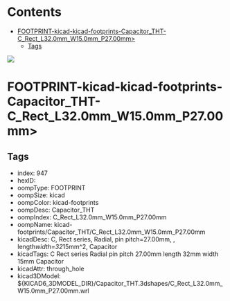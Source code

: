 



Contents
========

* [FOOTPRINT-kicad-kicad-footprints-Capacitor_THT-C_Rect_L32.0mm_W15.0mm_P27.00mm>](#footprint-kicad-kicad-footprints-capacitor_tht-c_rect_l320mm_w150mm_p2700mm)
	* [Tags](#tags)
  
![][im]
# FOOTPRINT-kicad-kicad-footprints-Capacitor_THT-C_Rect_L32.0mm_W15.0mm_P27.00mm>

## Tags

- index: 947
- hexID: 
- oompType: FOOTPRINT
- oompSize: kicad
- oompColor: kicad-footprints
- oompDesc: Capacitor_THT
- oompIndex: C_Rect_L32.0mm_W15.0mm_P27.00mm
- oompName: kicad-footprints/Capacitor_THT/C_Rect_L32.0mm_W15.0mm_P27.00mm
- kicadDesc: C, Rect series, Radial, pin pitch=27.00mm, , length*width=32*15mm^2, Capacitor
- kicadTags: C Rect series Radial pin pitch 27.00mm  length 32mm width 15mm Capacitor
- kicadAttr: through_hole
- kicad3DModel: ${KICAD6_3DMODEL_DIR}/Capacitor_THT.3dshapes/C_Rect_L32.0mm_W15.0mm_P27.00mm.wrl



[im]: image.png
